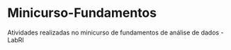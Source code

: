 # Minicurso-Fundamentos
Atividades realizadas no minicurso de fundamentos de análise de dados - LabRI
